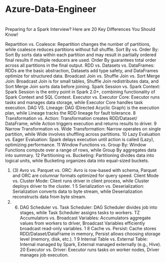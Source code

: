 # Azure-Data-Engineer

#








Preparing for a Spark Interview? Here are 20 Key Differences You Should Know!

Repartition vs. Coalesce: Repartition changes the number of partitions, while coalesce reduces partitions without full shuffle.
Sort By vs. Order By: Sort By sorts data within each partition and may result in partially ordered final results if multiple reducers are used.
Order By guarantees total order across all partitions in the final output.
RDD vs. Datasets vs. DataFrames: RDDs are the basic abstraction, Datasets add type safety, and DataFrames optimize for structured data.
Broadcast Join vs. Shuffle Join vs. Sort Merge Join: Broadcast Join is for small tables, Shuffle Join redistributes data, and Sort Merge Join sorts data before joining.
Spark Session vs. Spark Context: Spark Session is the entry point in Spark 2.0+, combining functionality of Spark Context and SQL Context.
Executor vs. Executor Core: Executor runs tasks and manages data storage, while Executor Core handles task execution.
DAG VS. Lineage: DAG (Directed Acyclic Graph) is the execution plan, while Lineage tracks the RDD lineage for fault tolerance.
8 Transformation vs. Action: Transformation creates RDD/Dataset/ DataFrame, while Action triggers execution and returns results to driver.
9 Narrow Transformation vs. Wide Transformation: Narrow operates on single partition, while Wide involves shuffling across partitions.
10 Lazy Evaluation vs. Eager Evaluation: Spark delays execution until action is called (Lazy), optimizing performance.
11 Window Functions vs. Group By: Window Functions compute over a range of rows, while Group By aggregates data into summary.
12 Partitioning vs. Bucketing: Partitioning divides data into logical units, while Bucketing organizes data into equal-sized buckets.
1) (3) Avro vs. Parquet vs. ORC: Avro is row-based with schema, Parquet and ORC are columnar formats optimized for query speed.
Client Mode vs. Cluster Mode: Client runs driver in client process, while Cluster deploys driver to the cluster.
1 5 Serialization vs. Deserialization: Serialization converts data to byte stream, while Deserialization reconstructs data from byte stream.
1) 6) DAG Scheduler vs. Task Scheduler: DAG Scheduler divides job into stages, while Task Scheduler assigns tasks to workers.
TZ Accumulators vs. Broadcast Variables: Accumulators aggregate values from workers to driver, Broadcast Variables efficiently broadcast read-only variables.
1 8 Cache vs. Persist: Cache stores RDD/Dataset/DataFrame in memory, Persist allows choosing storage level (memory, disk, etc.).
1 9 Internal Table vs. External Table: Internal managed by Spark, External managed externally (e.g., Hive).
20 Executor vs. Driver: Executor runs tasks on worker nodes, Driver manages job execution.


